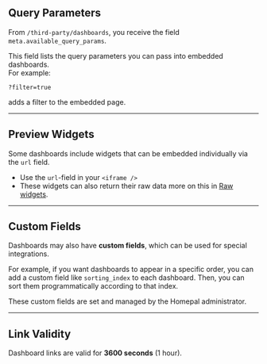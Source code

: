 ## Query Parameters
From `/third-party/dashboards`, you receive the field `meta.available_query_params`.  

This field lists the query parameters you can pass into embedded dashboards.  
For example:  

```
?filter=true
```

adds a filter to the embedded page.

---

## Preview Widgets
Some dashboards include widgets that can be embedded individually via the `url` field.  

- Use the `url`-field in your `<iframe />`
- These widgets can also return their raw data more on this in [Raw widgets](/Raw%20widgets).

---

## Custom Fields
Dashboards may also have **custom fields**, which can be used for special integrations.  

For example, if you want dashboards to appear in a specific order, you can add a custom field like `sorting_index` to each dashboard. Then, you can sort them programmatically according to that index.  

These custom fields are set and managed by the Homepal administrator.

---

## Link Validity
Dashboard links are valid for **3600 seconds** (1 hour).
